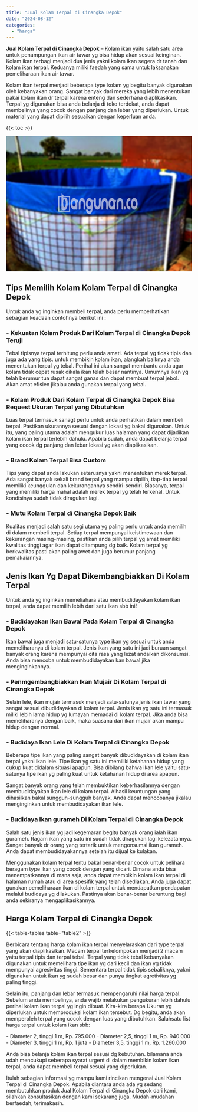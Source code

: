 ```yaml
---
title: "Jual Kolam Terpal di Cinangka Depok"
date: "2024-08-12"
categories: 
  - "harga"
---
```


**Jual Kolam Terpal di Cinangka Depok** – Kolam ikan yaitu salah satu area untuk penampungan ikan air tawar yg bisa hidup akan sesuai keinginan. Kolam ikan terbagi menjadi dua jenis yakni kolam ikan segera dr tanah dan kolam ikan terpal. Keduanya miliki faedah yang sama untuk laksanakan pemeliharaan ikan air tawar.

Kolam ikan terpal menjadi beberapa type kolam yg begitu banyak digunakan oleh kebanyakan orang. Sangat banyak dari mereka yang lebih menentukan pakai kolam ikan dr terpal karena enteng dan sederhana diaplikasikan. Terpal yg digunakan bisa anda belanja di toko terdekat, anda dapat membelinya yang cocok dengan panjang dan lebar yang diperlukan. Untuk material yang dapat dipilih sesuaikan dengan keperluan anda.

{{< toc >}}

![Jual Kolam Terpal di Cinangka Depok](/images/jual-kolam-terpal-54.png)

## Tips Memilih Kolam Kolam Terpal di Cinangka Depok

Untuk anda yg inginkan membeli terpal, anda perlu memperhatikan sebagian keadaan contohnya berikut ini :

### \- Kekuatan Kolam Produk Dari Kolam Terpal di Cinangka Depok Teruji

Tebal tipisnya terpal terhitung perlu anda amati. Ada terpal yg tidak tipis dan juga ada yang tipis. untuk membikin kolam ikan, alangkah baiknya anda menentukan terpal yg tebal. Perihal ini akan sangat membantu anda agar kolam tidak cepat rusak dikala ikan telah besar nantinya. Umumnya ikan yg telah berumur tua dapat sangat ganas dan dapat membuat terpal jebol. Akan amat efisien jikalau anda gunakan terpal yang tebal.

### \- Kolam Produk Dari Kolam Terpal di Cinangka Depok Bisa Request Ukuran Terpal yang Dibutuhkan

Luas terpal termasuk sanagt perlu untuk anda perhatikan dalam membeli terpal. Pastikan ukurannya sesuai dengan lokasi yg bakal digunakan. Untuk itu, yang paling utama adalah mengukur luas halaman yang dapat dijadikan kolam ikan terpal terlebih dahulu. Apabila sudah, anda dapat belanja terpal yang cocok dg panjang dan lebar lokasi yg akan diaplikasikan.

### \- Brand Kolam Terpal Bisa Custom

Tips yang dapat anda lakukan seterusnya yakni menentukan merek terpal. Ada sangat banyak sekali brand terpal yang mampu dipilih, tiap-tiap terpal memiliki keunggulan dan kekurangannya sendiri-sendiri. Biasanya, terpal yang memiliki harga mahal adalah merek terpal yg telah terkenal. Untuk kondisinya sudah tidak diragukan lagi.

### \- Mutu Kolam Terpal di Cinangka Depok Baik

Kualitas menjadi salah satu segi utama yg paling perlu untuk anda memilih di dalam membeli terpal. Setiap terpal mempunyai keistimewaan dan kekurangan masing-masing, pastikan anda pilih terpal yg amat memiliki kwalitas tinggi agar ikan dapat ditampung dg baik. Kolam terpal yg berkwalitas pasti akan paling awet dan juga berumur panjang pemakaiannya.

## Jenis Ikan Yg Dapat Dikembangbiakkan Di Kolam Terpal

Untuk anda yg inginkan memeliahara atau membudidayakan kolam ikan terpal, anda dapat memilih lebih dari satu ikan sbb ini!

### \- Budidayakan Ikan Bawal Pada Kolam Terpal di Cinangka Depok

Ikan bawal juga menjadi satu-satunya type ikan yg sesuai untuk anda memeliharanya di kolam terpal. Jenis ikan yang satu ini jadi buruan sangat banyak orang karena mempunyai cita rasa yang lezat andaikan dikonsumsi. Anda bisa mencoba untuk membudidayakan kan bawal jika menginginkannya.

### \- Penmgembangbiakkan Ikan Mujair Di Kolam Terpal di Cinangka Depok

Selain lele, ikan mujair termasuk menjadi satu-satunya jenis ikan tawar yang sangat sesuai dibudidayakan di kolam terpal. Jenis ikan yg satu ini termasuk miliki lebih lama hidup yg lumayan memadai di kolam terpal. Jika anda bisa memeliharanya dengan baik, maka suasana dari ikan mujair akan mampu hidup dengan normal.

### \- Budidaya Ikan Lele Di Kolam Terpal di Cinangka Depok

Beberapa tipe ikan yang paling sangat banyak dibudidayakan di kolam ikan terpal yakni ikan lele. Tipe ikan yg satu ini memiliki ketahanan hidup yang cukup kuat didalam situasi apapun. Bisa dibilang bahwa ikan lele yaitu satu-satunya tipe ikan yg paling kuat untuk ketahanan hidup di area apapun.

Sangat banyak orang yang telah membuktikan keberhasilannya dengan membudidayakan ikan lele di kolam terpal. Alhasil keuntungan yang dihasilkan bakal sungguh-sungguh banyak. Anda dapat mencobanya jikalau menginginkan untuk membudidayakan ikan lele.

### \- Budidaya Ikan gurameh Di Kolam Terpal di Cinangka Depok

Salah satu jenis ikan yg jadi kegemaran begitu banyak orang ialah ikan gurameh. Ragam ikan yang satu ini sudah tidak diragukan lagi kelezatannya. Sangat banyak dr orang yang tertarik untuk mengonsumsi ikan gurameh. Anda dapat membudidayakannya setelah itu dijual ke kulakan.

Menggunakan kolam terpal tentu bakal benar-benar cocok untuk pelihara beragam type ikan yang cocok dengan yang dicari. Dimana anda bisa menempatkannya di mana saja, anda dapat membikin kolam ikan terpal di halaman rumah atau di area spesifik yang telah disediakan. Anda juga dapat gunakan pemeliharaan ikan di kolam terpal untuk mendapatkan pendapatan melalui budidaya yg dilakukan. Pastinya akan benar-benar beruntung bagi anda sekiranya mengaplikasikannya.

## Harga Kolam Terpal di Cinangka Depok

{{< table-tables table="table2" >}}

Berbicara tentang harga kolam ikan terpal menyelaraskan dari type terpal yang akan diaplikasikan. Macam terpal terkelompokan menjadi 2 macam yaitu terpal tipis dan terpal tebal. Terpal yang tidak tebal kebanyakan digunakan untuk memelihara tipe ikan yg dari kecil dan ikan yg tidak mempunyai agresivitas tinggi. Sementara terpal tidak tipis sebaliknya, yakni digunakan untuk ikan yg sudah besar dan punya tingkat agretivitas yg paling tinggi.

Selain itu, panjang dan lebar termasuk mempengaruhi nilai harga terpal. Sebelum anda membelinya, anda wajib melakukan pengukuran lebih dahulu perihal kolam ikan terpal yg ingin dibuat. Kira-kira berapa Ukuran yg diperlukan untuk memproduksi kolam ikan tersebut. Dg begitu, anda akan memperoleh terpal yang cocok dengan luas yang dibutuhkan. Salahsatu list harga terpal untuk kolam ikan sbb:

\- Diameter 2, tinggi 1 m, Rp. 795.000 - Diameter 2,5, tinggi 1 m, Rp. 940.000 - Diameter 3, tinggi 1 m, Rp. 1 juta - Diameter 3,5, tinggi 1 m, Rp. 1.260.000

Anda bisa belanja kolam ikan terpal sesuai dg kebutuhan. bilamana anda udah mencukupi seberapa syarat urgent di dalam membikin kolam ikan terpal, anda dapat membeli terpal sesuai yang diperlukan.

Itulah sebagian informasi yg mampu kami rincikan mengenai Jual Kolam Terpal di Cinangka Depok. Apabila diantara anda ada yg sedang membutuhkan produk Jual Kolam Terpal di Cinangka Depok dari kami, silahkan konsultasikan dengan kami sekarang juga. Mudah-mudahan berfaedah, terimakasih.
